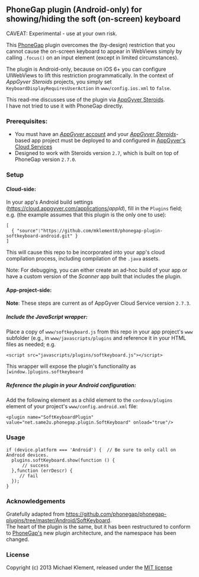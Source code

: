 ## PhoneGap plugin (Android-only) for showing/hiding the soft (on-screen) keyboard

CAVEAT: Experimental - use at your own risk.

This [PhoneGap](http://phonegap.com/) plugin overcomes the (by-design) restriction that you cannot cause the on-screen keyboard to appear in WebViews simply by calling `.focus()` on an input element (except in limited circumstances).

The plugin is Android-only, because on iOS 6+ you can configure UIWebViews to lift this restriction programmatically. In the context of _AppGyver Steroids_ projects, you simply set `KeyboardDisplayRequiresUserAction` in `www/config.ios.xml` to `false`.

This read-me discusses use of the plugin via [AppGyver Steroids](http://www.appgyver.com/steroids).  
I have not tried to use it with PhoneGap directly.

### Prerequisites:

* You must have an [_AppGyver_ account](https://accounts.appgyver.com/users/sign_up) and your [_AppGyver Steroids_](http://www.appgyver.com/steroids)-based app project must be deployed to and configured in [AppGyver's Cloud Services](https://cloud.appgyver.com/applications/)
* Designed to work with Steroids version `2.7`, which is built on top of PhoneGap version `2.7.0`.

### Setup

#### Cloud-side:

In your app's Android build settings (<https://cloud.appgyver.com/applications/>_appId_), fill in the `Plugins` field; e.g. (the example assumes that this plugin is the only one to use):

    [
      { "source":"https://github.com/mklement0/phonegap-plugin-softkeyboard-android.git" }
    ]

This will cause this repo to be incorporated into your app's cloud compilation process, including compilation of the `.java` assets.

Note: For debugging, you can either create an ad-hoc build of your app or have a custom version of the _Scanner_ app built that includes the plugin.

#### App-project-side:

**Note**: These steps are current as of AppGyver Cloud Service version `2.7.3`.

##### Include the JavaScript wrapper:

Place a copy of `www/softkeyboard.js` from this repo in your app project's `www` subfolder (e.g., in `www/javascripts/plugins` and reference it in your HTML files as needed; e.g.

    <script src="javascripts/plugins/softkeyboard.js"></script>

This wrapper will expose the plugin's functionality as `[window.]plugins.softkeyboard`

##### Reference the plugin in your Android configuration:

Add the following element as a child element to the `cordova/plugins` element of your project's `www/config.android.xml` file:

    <plugin name="SoftKeyboardPlugin" value="net.same2u.phonegap.plugin.SoftKeyboard" onload="true"/>

### Usage

    if (device.platform === 'Android') {  // Be sure to only call on Android devices.
      plugins.softKeyboard.show(function () {
          // success
      },function (errDescr) {
         // fail
      });
    }


### Acknowledgements

Gratefully adapted from <https://github.com/phonegap/phonegap-plugins/tree/master/Android/SoftKeyboard>.  
The heart of the plugin is the same, but it has been restructured to conform to [PhoneGap's](http://phonegap.com/) new plugin architecture, and the namespace has been changed.

### License

Copyright (c) 2013 Michael Klement, released under the [MIT license](http://opensource.org/licenses/MIT)

